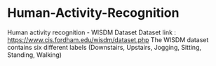 # Human-Activity-Recognition
Human activity recognition - WISDM Dataset
Dataset link : https://www.cis.fordham.edu/wisdm/dataset.php
The WISDM dataset contains six different labels (Downstairs, Upstairs, Jogging, Sitting, Standing, Walking)
